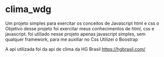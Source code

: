 # clima_wdg
Um projeto simples para exercitar os conceitos de Javascript html e css
o Objetivo desse projeto foi exercitar meus conhecimentos de html, css e javascript. 
foi utiliado nesse projeto apenas javascript simples, sem qualquer framework, para me auxiliar no Css Utilizei o Boostrap

A api utilizada foi da api de clima da HG Brasil https://hgbrasil.com/
